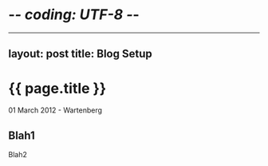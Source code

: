 # -*- coding: UTF-8 -*-
---
layout: post
title: Blog Setup
---

{{ page.title }}
================

<p class="meta">01 March 2012 - Wartenberg</p>

Blah1
-----------------------------------------------------

Blah2
